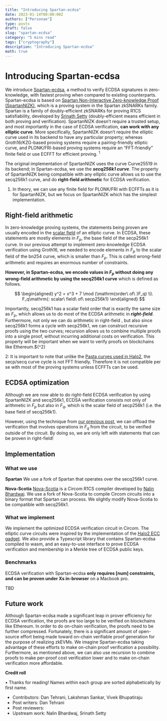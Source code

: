 ```yaml
---
title: "Introducing Spartan-ecdsa"
date: 2023-01-14T00:00:00Z
authors: ["Personae"]
type: posts
draft: false
slug: "spartan-ecdsa"
category: "5 mins read"
tags: ["cryptography"]
description: "Introducing Spartan-ecdsa"
math: true
---
```


# Introducing Spartan-ecdsa

We introduce [Spartan-ecdsa](https://github.com/personaelabs/spartan-ecdsa), a method to verify ECDSA signatures in zero-knowledge, with fastest proving when compared to existing counterparts. Spartan-ecdsa is based on [Spartan Non-Interactive Zero-knowledge Proof (SpartanNIZK)](https://eprint.iacr.org/2019/550), which is a proving system in the Spartan zkSNARKs family. Spartan is a family of doubly-efficient zkSNARKs for proving R1CS satisfiability, developed by [Srinath Setty](https://twitter.com/srinathtv)  (doubly-efficient means efficient in both proving and verification).  SpartanNIZK doesn’t require a trusted setup, and most importantly in the case of ECDSA verification, **can work with any elliptic curve**. More specifically, SpartanNIZK doesn’t require the elliptic curve used in its backend to have any particular property; whereas Groth16/KZG-based proving systems require a pairing-friendly elliptic curve, and PLONK/FRI-based proving systems require an “FFT-friendly” finite field or use ECFFT for efficient proving. $^1$

The original implementation of SpartanNIZK uses the curve Curve25519 in its backend; in Spartan-ecdsa, we use the ***secq256k1 curve***. The property of SpartanNIZK being compatible with any elliptic curve allows us to use the secq256k1 curve, and do **right-field arithmetic** for ECDSA verification.

1. In theory, we can use any finite field for PLONK/FRI with ECFFTs as it is for SpartanNIZK, but we focus on SpartanNIZK which has the simplest implementation.

## Right-field arithmetic

In zero-knowledge proving systems, the statements being proven are usually encoded in the [scalar field](https://zcash.github.io/halo2/background/curves.html#cycles-of-curves) of an elliptic curve. In ECDSA, these statements are mostly elements in $F_p$, the base field of the secp256k1 curve. In our previous attempt to implement zero-knowledge ECDSA verification using Groth16, we needed to encode elements in $F_p$ to the scalar field of the bn254 curve, which is smaller than $F_p$. This is called wrong-field arithmetic and requires an enormous number of constraints.

**However, in Spartan-ecdsa, we encode values in $F_p$ without doing any wrong-field arithmetic by using the secq256k1 curve** which is defined as follows.

$$
\begin{aligned}
y^2 = x^3 +  7 \mod (\mathrm{order\ of\ }F_q) \\\
F_q\mathrm{: scalar\ field\ of\ secp256k1}
\end{aligned}
$$

Importantly, secq256k1 has a scalar field order that is exactly the same size as $F_p$, which allows us to do most of the ECDSA arithmetic in ***right-field***.   Furthermore, not only we can do arithmetic in right-field , but also since secq256k1 forms a cycle with secp256k1, we can construct recursive proofs using the two curves; recursion allows us to combine multiple proofs into a single proof, without incurring additional costs on verification. This property will be important when we want to verify proofs on blockchains like Ethereum.${^2}

2: It is important to note that unlike the [Pasta curves used in Halo2](https://electriccoin.co/blog/the-pasta-curves-for-halo-2-and-beyond/), the secp/secq curve cycle is not FFT friendly. Therefore it is not compatible per se with most of the proving systems unless ECFFTs can be used.

## ECDSA optimization

Although we are now able to do right-field ECDSA verification by using SpartanNIZK and secq256k1, ECDSA verification consists not only of arithmetic in $F_p$ but also in $F_q$, which is the scalar field of secp256k1 (i.e. the base field of secq256k1).

However, using the technique from [our previous post](https://personaelabs.org/posts/efficient-ecdsa-1/), we can offload the verification that involves operations in $F_q$ from the circuit, to be verified outside of the circuit. By doing so, we are only left with statements that can be proven in right-field!

## Implementation
### What we use
**Spartan**
We use a fork of Spartan that operates over the secq256k1 curve.

**Nova-Scotia**
[Nova-Scotia](https://github.com/nalinbhardwaj/Nova-Scotia) is a Circom R1CS compiler developed by [Nalin Bhardwaj](https://twitter.com/nibnalin). We use a fork of Nova-Scotia to compile Circom circuits into a binary format that Spartan can process. We slightly modify Nova-Scotia to be compatible with secq256k1.


### What we implement
We implement the optimized ECDSA verification circuit in Circom. The elliptic curve circuits were inspired by the implementation of the [Halo2 ECC gadget](https://zcash.github.io/halo2/design/gadgets/ecc).
We also provide a Typescript library that contains Spartan-ecdsa compiled to wasm, and an easy-to-use interface to prove ECDSA verification and membership in a Merkle tree of ECDSA public keys.


### Benchmarks
ECDSA verification with Spartan-ecdsa **only requires [num] constraints, and can be proven under Xs in-browser** on a Macbook pro. 

TBD

## Future work

Although Spartan-ecdsa made a significant leap in prover efficiency for ECDSA verification, the proofs are too large to be verified on blockchains like Ethereum. In order to do on-chain verification, the proofs need to be further compressed. Fortunately, there is a significant amount of open-source effort being made toward on-chain verifiable proof generation for the purpose of realizing zkEVMs. We imagine Spartan-ecdsa taking advantage of these efforts to make on-chain proof verification a possibility. Furthermore, as mentioned above, we can also use recursion to combine proofs to make per-proof cost verification lower and to make on-chain verification more affordable.

**Credit roll**

• Thanks for reading! Names within each group are sorted alphabetically by first name.

- Contributors: Dan Tehrani, Lakshman Sankar, Vivek Bhupatiraju
- Post writers: Dan Tehrani
- Post reviewers:
- Upstream work: Nalin Bhardwaj, Srinath Setty